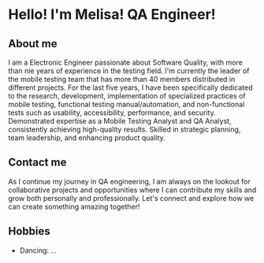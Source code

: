 # Hello! I'm Melisa! QA Engineer!

## About me
I am a Electronic Engineer passionate about Software Quality, with more than nie years of experience in the testing field. I'm currently the leader of the mobile testing team that has more than 40 members distributed in different projects. For the last five years, I have been specifically dedicated to the research, development, implementation of specialized practices of mobile testing, functional testing manual/automation, and non-functional tests such as usability, accessibility, performance, and security. Demonstrated expertise as a Mobile Testing Analyst and QA Analyst, consistently achieving high-quality results. Skilled in strategic planning, team leadership, and enhancing product quality.

## Contact me
As I continue my journey in QA engineering, I am always on the lookout for collaborative projects and opportunities where I can contribute my skills and grow both personally and professionally. Let's connect and explore how we can create something amazing together!

## Hobbies
- Dancing: ...
